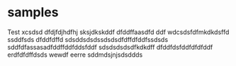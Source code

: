 # samples
Test
xcsdsd
dfdjfdjhdfhj
sksjdkskddf
dfddffaasdfd
ddf
wdcsdsfdfmkdkdsffd
ssddfsds
dfddfdffd
sdsddsdsdssdsdsdfdffdfddfssdsds
sddfdfassasadfddffddfddsfddf
sdsdsdsdsdfkdkdff
dfddfdsfddfdfdfddf
erdfdfdffdsds
wewdf
eerre
sddmdsjnjsdsddds
